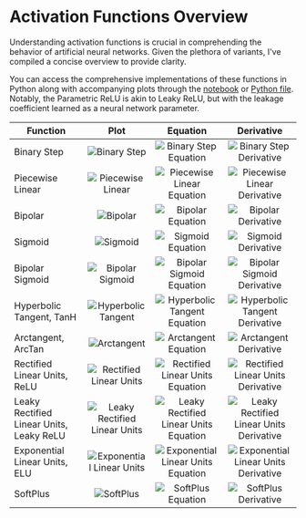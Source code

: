 # Activation Functions Overview

Understanding activation functions is crucial in comprehending the behavior of artificial neural networks. Given the plethora of variants, I've compiled a concise overview to provide clarity.

You can access the comprehensive implementations of these functions in Python along with accompanying plots through the [notebook](https://github.com/mmiimran/activation-function/blob/main/activation_functions.ipynb) or
[Python file](https://github.com/mmiimran/activation-function/blob/main/activation_functions.py). Notably, the Parametric ReLU is akin to Leaky ReLU, but with the leakage coefficient learned as a neural network parameter.

| Function | Plot | Equation | Derivative |
|----|:---:|:---:|:---:|
| Binary Step | ![Binary Step](https://raw.githubusercontent.com/siebenrock/activation-functions/master/plots/binary_step.png) | ![Binary Step Equation](https://raw.githubusercontent.com/siebenrock/activation-functions/master/equations/binary_step.png) | ![Binary Step Derivative](https://raw.githubusercontent.com/siebenrock/activation-functions/master/equations/binary_step_d.png) |
| Piecewise Linear | ![Piecewise Linear](https://raw.githubusercontent.com/siebenrock/activation-functions/master/plots/piecewise_linear.png) | ![Piecewise Linear Equation](https://raw.githubusercontent.com/siebenrock/activation-functions/master/equations/piecewise_linear.png) | ![Piecewise Linear Derivative](https://raw.githubusercontent.com/siebenrock/activation-functions/master/equations/piecewise_linear_d.png) |
| Bipolar | ![Bipolar](https://raw.githubusercontent.com/siebenrock/activation-functions/master/plots/bipolar.png) | ![Bipolar Equation](https://raw.githubusercontent.com/siebenrock/activation-functions/master/equations/bipolar.png) | ![Bipolar Derivative](https://raw.githubusercontent.com/siebenrock/activation-functions/master/equations/bipolar_d.png) |
| Sigmoid | ![Sigmoid](https://raw.githubusercontent.com/siebenrock/activation-functions/master/plots/sigmoid.png) | ![Sigmoid Equation](https://raw.githubusercontent.com/siebenrock/activation-functions/master/equations/sigmoid.png) | ![Sigmoid Derivative](https://raw.githubusercontent.com/siebenrock/activation-functions/master/equations/sigmoid_d.png) |
| Bipolar Sigmoid | ![Bipolar Sigmoid](https://raw.githubusercontent.com/siebenrock/activation-functions/master/plots/bipolar_sigmoid.png) | ![Bipolar Sigmoid Equation](https://raw.githubusercontent.com/siebenrock/activation-functions/master/equations/bipolar_sigmoid.png) | ![Bipolar Sigmoid Derivative](https://raw.githubusercontent.com/siebenrock/activation-functions/master/equations/bipolar_sigmoid_d.png) |
| Hyperbolic Tangent, TanH | ![Hyperbolic Tangent](https://raw.githubusercontent.com/siebenrock/activation-functions/master/plots/hyperbolic_tangent.png) | ![Hyperbolic Tangent Equation](https://raw.githubusercontent.com/siebenrock/activation-functions/master/equations/hyperbolic_tangent.png) | ![Hyperbolic Tangent Derivative](https://raw.githubusercontent.com/siebenrock/activation-functions/master/equations/hyperbolic_tangent_d.png) |
| Arctangent, ArcTan | ![Arctangent](https://raw.githubusercontent.com/siebenrock/activation-functions/master/plots/arctangent.png) | ![Arctangent Equation](https://raw.githubusercontent.com/siebenrock/activation-functions/master/equations/arctangent.png) | ![Arctangent Derivative](https://raw.githubusercontent.com/siebenrock/activation-functions/master/equations/arctangent_d.png) |
| Rectified Linear Units, ReLU | ![Rectified Linear Units](https://raw.githubusercontent.com/siebenrock/activation-functions/master/plots/rectified_linear_units.png) | ![Rectified Linear Units Equation](https://raw.githubusercontent.com/siebenrock/activation-functions/master/equations/rectified_linear_units.png) | ![Rectified Linear Units Derivative](https://raw.githubusercontent.com/siebenrock/activation-functions/master/equations/rectified_linear_units_d.png) |
| Leaky Rectified Linear Units, Leaky ReLU | ![Leaky Rectified Linear Units](https://raw.githubusercontent.com/siebenrock/activation-functions/master/plots/leaky_rectified_linear_units.png) | ![Leaky Rectified Linear Units Equation](https://raw.githubusercontent.com/siebenrock/activation-functions/master/equations/leaky_rectified_linear_units.png) | ![Leaky Rectified Linear Units Derivative](https://raw.githubusercontent.com/siebenrock/activation-functions/master/equations/leaky_rectified_linear_units_d.png) |
| Exponential Linear Units, ELU | ![Exponential Linear Units](https://raw.githubusercontent.com/siebenrock/activation-functions/master/plots/exponential_linear_units.png) | ![Exponential Linear Units Equation](https://raw.githubusercontent.com/siebenrock/activation-functions/master/equations/exponential_linear_units.png) | ![Exponential Linear Units Derivative](https://raw.githubusercontent.com/siebenrock/activation-functions/master/equations/exponential_linear_units_d.png) |
| SoftPlus | ![SoftPlus](https://raw.githubusercontent.com/siebenrock/activation-functions/master/plots/softplus.png) | ![SoftPlus Equation](https://raw.githubusercontent.com/siebenrock/activation-functions/master/equations/softplus.png) | ![SoftPlus Derivative](https://raw.githubusercontent.com/siebenrock/activation-functions/master/equations/softplus_d.png) |
